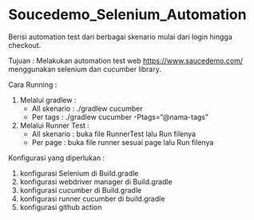 # Soucedemo_Selenium_Automation


Berisi automation test dari berbagai skenario mulai dari login hingga checkout.

Tujuan :
Melakukan automation test web https://www.saucedemo.com/ menggunakan selenium dan cucumber library.

Cara Running :
1. Melalui gradlew :
   - All skenario : ./gradlew cucumber
   - Per tags : ./gradlew cucumber -Ptags=“@nama-tags”
2. Melalui Runner Test :
   - All skenario : buka file RunnerTest lalu Run filenya
   - Per page : buka file runner sesuai page lalu Run filenya

Konfigurasi yang diperlukan :
1. konfigurasi Selenium di Build.gradle
2. konfigurasi webdriver manager di Build.gradle
3. konfigurasi cucumber di Build.gradle
4. konfigurasi runner cucumber di build.gradle
5. konfigurasi github action
